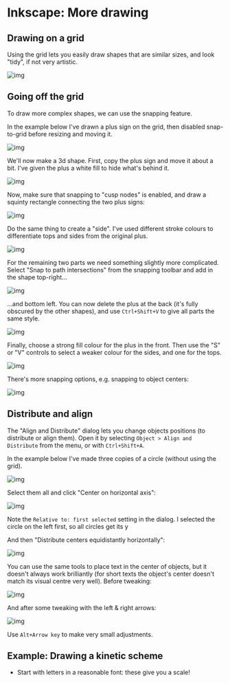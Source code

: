 # Inkscape: More drawing

## Drawing on a grid

Using the grid lets you easily draw shapes that are similar sizes, and look "tidy", if not very artistic.

![img](./figures-2/shapes.png)

## Going off the grid

To draw more complex shapes, we can use the snapping feature.

In the example below I've drawn a plus sign on the grid, then disabled snap-to-grid before resizing and moving it.

![img](./figures-2/shapes-3d-1.png)

We'll now make a 3d shape.
First, copy the plus sign and move it about a bit.
I've given the plus a white fill to hide what's behind it.

![img](./figures-2/shapes-3d-2.png)

Now, make sure that snapping to "cusp nodes" is enabled, and draw a squinty rectangle connecting the two plus signs:

![img](./figures-2/shapes-3d-3.png)

Do the same thing to create a "side".
I've used different stroke colours to differentiate tops and sides from the original plus.

![img](./figures-2/shapes-3d-4.png)

For the remaining two parts we need something slightly more complicated.
Select "Snap to path intersections" from the snapping toolbar and add in the shape top-right...

![img](./figures-2/shapes-3d-5.png)

...and bottom left.
You can now delete the plus at the back (it's fully obscured by the other shapes), and use `Ctrl+Shift+V` to give all parts the same style.

![img](./figures-2/shapes-3d-6.png)

Finally, choose a strong fill colour for the plus in the front.
Then use the "S" or "V" controls to select a weaker colour for the sides, and one for the tops.

![img](./figures-2/shapes-3d-7.png)

There's more snapping options, e.g. snapping to object centers:

![img](./figures-2/shapes-3d-8.png)

## Distribute and align

The "Align and Distribute" dialog lets you change objects positions (to distribute or align them).
Open it by selecting `Object > Align and Distribute` from the menu, or with `Ctrl+Shift+A`.

In the example below I've made three copies of a circle (without using the grid).

![img](./figures-2/distr-1.png)

Select them all and click "Center on horizontal axis":

![img](./figures-2/distr-2.png)

Note the `Relative to: first selected` setting in the dialog.
I selected the circle on the left first, so all circles get its y

And then "Distribute centers equidistantly horizontally":

![img](./figures-2/distr-3.png)

You can use the same tools to place text in the center of objects, but it doesn't always work brilliantly (for short texts the object's center doesn't match its visual centre very well).
Before tweaking:

![img](./figures-2/distr-4.png)

And after some tweaking with the left & right arrows:

![img](./figures-2/distr-5.png)

Use `Alt+Arrow key` to make very small adjustments.

## Example: Drawing a kinetic scheme

- Start with letters in a reasonable font: these give you a scale!

